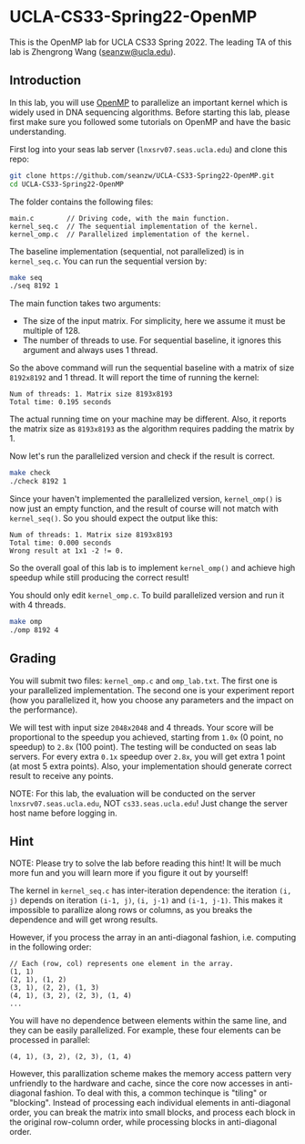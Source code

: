# UCLA-CS33-Spring22-OpenMP

This is the OpenMP lab for UCLA CS33 Spring 2022. The leading TA of this lab is Zhengrong Wang (seanzw@ucla.edu).

## Introduction

In this lab, you will use [OpenMP](https://www.openmp.org/) to
parallelize an important kernel which is widely used in DNA sequencing algorithms.
Before starting this lab, please first make sure you followed some tutorials on
OpenMP and have the basic understanding.

First log into your seas lab server (`lnxsrv07.seas.ucla.edu`) and clone this repo:

```bash
git clone https://github.com/seanzw/UCLA-CS33-Spring22-OpenMP.git
cd UCLA-CS33-Spring22-OpenMP
```

The folder contains the following files:

```
main.c        // Driving code, with the main function.
kernel_seq.c  // The sequential implementation of the kernel.
kernel_omp.c  // Parallelized implementation of the kernel.
```

The baseline implementation (sequential, not parallelized) is in `kernel_seq.c`.
You can run the sequential version by:

```bash
make seq
./seq 8192 1
```

The main function takes two arguments:
- The size of the input matrix. For simplicity, here we assume it must be 
multiple of 128.
- The number of threads to use. For sequential baseline, it ignores this
argument and always uses 1 thread.

So the above command will run the sequential baseline with a matrix of size
`8192x8192` and 1 thread. It will report the time of running the kernel:

```
Num of threads: 1. Matrix size 8193x8193
Total time: 0.195 seconds
```

The actual running time on your machine may be different. Also, it reports the
matrix size as `8193x8193` as the algorithm requires padding the matrix by 1.

Now let's run the parallelized version and check if the result is correct.

```bash
make check
./check 8192 1
```

Since your haven't implemented the parallelized version, `kernel_omp()` is
now just an empty function, and the result of course will not match with
`kernel_seq()`. So you should expect the output like this:

```
Num of threads: 1. Matrix size 8193x8193
Total time: 0.000 seconds
Wrong result at 1x1 -2 != 0.
```

So the overall goal of this lab is to implement `kernel_omp()` and achieve
high speedup while still producing the correct result!

You should only edit `kernel_omp.c`. To build parallelized version and run
it with 4 threads.

```bash
make omp
./omp 8192 4
```

## Grading

You will submit two files: `kernel_omp.c` and `omp_lab.txt`. The first one
is your parallelized implementation. The second one is your experiment
report (how you parallelized it, how you choose any parameters and the
impact on the performance).

We will test with input size `2048x2048` and 4 threads. Your score will
be proportional to the speedup you achieved, starting from `1.0x` (0 point, no speedup)
to `2.8x` (100 point). The testing will be conducted on seas lab servers.
For every extra `0.1x` speedup over `2.8x`, you will get extra 1 point
(at most 5 extra points).
Also, your implementation should generate correct result to receive any points.

NOTE: For this lab, the evaluation will be conducted on the server
`lnxsrv07.seas.ucla.edu`, NOT `cs33.seas.ucla.edu`! Just change the server
host name before logging in.

## Hint

NOTE: Please try to solve the lab before reading this hint! It will be
much more fun and you will learn more if you figure it out by yourself!

The kernel in `kernel_seq.c` has inter-iteration dependence: the iteration
`(i, j)` depends on iteration `(i-1, j)`, `(i, j-1)` and `(i-1, j-1)`.
This makes it impossible to parallize along rows or columns, as you breaks
the dependence and will get wrong results.

However, if you process the array in an anti-diagonal fashion, i.e.
computing in the following order:

```
// Each (row, col) represents one element in the array.
(1, 1)
(2, 1), (1, 2)
(3, 1), (2, 2), (1, 3)
(4, 1), (3, 2), (2, 3), (1, 4)
...
```

You will have no dependence between elements within the same line,
and they can be easily parallelized. For example, these four elements
can be processed in parallel:

```
(4, 1), (3, 2), (2, 3), (1, 4)
```

However, this parallization scheme makes the memory access pattern
very unfriendly to the hardware and cache, since the core now accesses
in anti-diagonal fashion. To deal with this, a common techinque is
"tiling" or "blocking". Instead of processing each individual elements
in anti-diagonal order, you can break the matrix into small blocks, and
process each block in the original row-column order, while processing
blocks in anti-diagonal order.